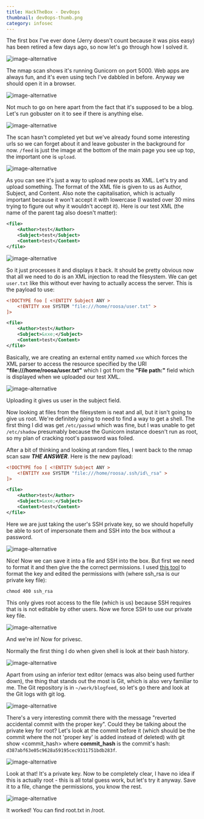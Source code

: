 ```yaml
---
title: HackTheBox - Dev0ops
thumbnail: dev0ops-thumb.png
category: infosec
---
```


The first box I've ever done (Jerry doesn't count because it was piss easy) has been retired a few days ago, so now let's go through how I solved it.

![image-alternative](https://cdn.halcyonnouveau.xyz/blog/img/dev0ops-nmap.png)

The nmap scan shows it's running Gunicorn on port 5000. Web apps are always fun, and it's even using tech I've dabbled in before. Anyway we should open it in a browser.

![image-alternative](https://cdn.halcyonnouveau.xyz/blog/img/dev0ops-website.png)

Not much to go on here apart from the fact that it's supposed to be a blog. Let's run gobuster on it to see if there is anything else.

![image-alternative](https://cdn.halcyonnouveau.xyz/blog/img/dev0ops-gobuster.png)

The scan hasn't completed yet but we've already found some interesting urls so we can forget about it and leave gobuster in the background for now. `/feed` is just the image at the bottom of the main page you see up top, the important one is `upload`.

![image-alternative](https://cdn.halcyonnouveau.xyz/blog/img/dev0ops-upload.png)

As you can see it's just a way to upload new posts as XML. Let's try and upload something. The format of the XML file is given to us as Author, Subject, and Content. Also note the capitalisation, which is actually important because it won't accept it with lowercase (I wasted over 30 mins trying to figure out why it wouldn't accept it). Here is our test XML (the name of the parent tag also doesn't matter):

```xml
<file>
    <Author>test</Author>
    <Subject>test</Subject>
    <Content>test</Content>
</file>
```

![image-alternative](https://cdn.halcyonnouveau.xyz/blog/img/dev0ops-upload-test.png)

So it just processes it and displays it back. It should be pretty obvious now that all we need to do is an XML injection to read the filesystem. We can get `user.txt` like this without ever having to actually access the server. This is the payload to use:

```xml
<!DOCTYPE foo [ <!ENTITY Subject ANY >
    <!ENTITY xxe SYSTEM "file:///home/roosa/user.txt" >
]>

<file>
    <Author>test</Author>
    <Subject>&xxe;</Subject>
    <Content>test</Content>
</file>
```

Basically, we are creating an external entity named `xxe` which forces the XML parser to access the resource specified by the URI **"file:///home/roosa/user.txt"** which I got from the **"File path:"** field which is displayed when we uploaded our test XML.

![image-alternative](https://cdn.halcyonnouveau.xyz/blog/img/dev0ops-user.png)

Uploading it gives us user in the subject field.

Now looking at files from the filesystem is neat and all, but it isn't going to give us root. We're definitely going to need to find a way to get a shell. The first thing I did was get `/etc/passwd` which was fine, but I was unable to get `/etc/shadow` presumably because the Gunicorn instance doesn't run as root, so my plan of cracking root's password was foiled.

After a bit of thinking and looking at random files, I went back to the nmap scan saw ***THE ANSWER***. Here is the new payload:

```xml
<!DOCTYPE foo [ <!ENTITY Subject ANY >
    <!ENTITY xxe SYSTEM "file:///home/roosa/.ssh/id\_rsa" >
]>

<file>
    <Author>test</Author>
    <Subject>&xxe;</Subject>
    <Content>test</Content>
</file>
```

Here we are just taking the user's SSH private key, so we should hopefully be able to sort of impersonate them and SSH into the box without a password.

![image-alternative](https://cdn.halcyonnouveau.xyz/blog/img/dev0ops-sshkey.png)

Nice! Now we can save it into a file and SSH into the box. But first we need to format it and then give the the correct permissions. I used [this tool](https://www.samltool.com/format_privatekey.php) to format the key and edited the permissions with (where ssh_rsa is our private key file):

    chmod 400 ssh_rsa

This only gives root access to the file (which is us) because SSH requires that is is not editable by other users. Now we force SSH to use our private key file.

![image-alternative](https://cdn.halcyonnouveau.xyz/blog/img/dev0ops-sshin.png)

And we're in! Now for privesc.

Normally the first thing I do when given shell is look at their bash history.

![image-alternative](https://cdn.halcyonnouveau.xyz/blog/img/dev0ops-bash-history.png)

Apart from using an inferior text editor (emacs was also being used further down), the thing that stands out the most is Git, which is also very familiar to me. The Git repository is in `~/work/blogfeed`, so let's go there and look at the Git logs with git log.

![image-alternative](https://cdn.halcyonnouveau.xyz/blog/img/dev0ops-git-log.png)

There's a very interesting commit there with the message "reverted accidental commit with the proper key". Could they be talking about the private key for root? Let's look at the commit before it (which should be the commit where the not 'proper key' is added instead of deleted) with git show <commit\_hash> where **commit\_hash** is the commit's hash: `d387abf63e05c9628a59195cec9311751bdb283f`.

![image-alternative](https://cdn.halcyonnouveau.xyz/blog/img/dev0ops-git-mistake.png)

Look at that! It's a private key. Now to be completely clear, I have no idea if this is actually root - this is all total guess work, but let's try it anyway. Save it to a file, change the permissions, you know the rest.

![image-alternative](https://cdn.halcyonnouveau.xyz/blog/img/dev0ops-root.png)

It worked! You can find root.txt in /root.

